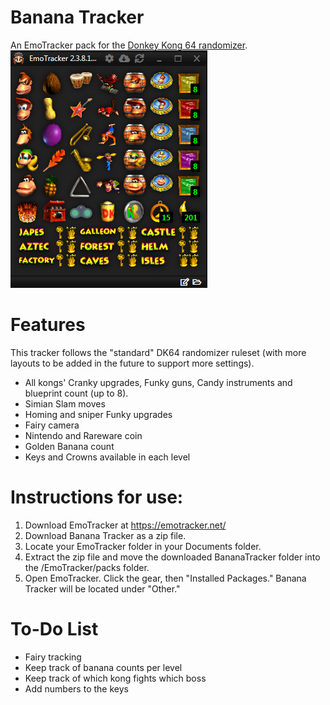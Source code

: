 # Banana Tracker
An EmoTracker pack for the [Donkey Kong 64 randomizer](https://github.com/theballaam96/dk64-lz-randomizer). <br />
<img src="https://raw.githubusercontent.com/2dos/bananatracker/master/bananatracker_example.PNG" />

# Features
This tracker follows the "standard" DK64 randomizer ruleset (with more layouts to be added in the future to support more settings).
- All kongs' Cranky upgrades, Funky guns, Candy instruments and blueprint count (up to 8).
- Simian Slam moves
- Homing and sniper Funky upgrades
- Fairy camera
- Nintendo and Rareware coin
- Golden Banana count
- Keys and Crowns available in each level

# Instructions for use:
1. Download EmoTracker at https://emotracker.net/
2. Download Banana Tracker as a zip file.
3. Locate your EmoTracker folder in your Documents folder.
4. Extract the zip file and move the downloaded BananaTracker folder into the /EmoTracker/packs folder. 
5. Open EmoTracker. Click the gear, then "Installed Packages." Banana Tracker will be located under "Other."

# To-Do List
- Fairy tracking
- Keep track of banana counts per level
- Keep track of which kong fights which boss
- Add numbers to the keys
